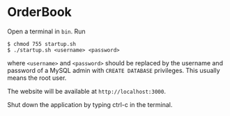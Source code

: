 # OrderBook

Open a terminal in `bin`. Run
```
$ chmod 755 startup.sh
$ ./startup.sh <username> <password>
```
where `<username>` and `<password>` should be replaced by the username and password of a MySQL admin with `CREATE DATABASE` privileges. This usually means the root user.

The website will be available at `http://localhost:3000`.

Shut down the application by typing ctrl-c in the terminal.
